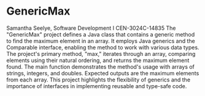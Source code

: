 # GenericMax
Samantha Seelye, Software Development I CEN-3024C-14835
The "GenericMax" project defines a Java class that contains a generic method to find the maximum element in an array. It employs Java generics and the Comparable interface, enabling the method to work with various data types. The project's primary method, "max," iterates through an array, comparing elements using their natural ordering, and returns the maximum element found. The main function demonstrates the method's usage with arrays of strings, integers, and doubles. Expected outputs are the maximum elements from each array. This project highlights the flexibility of generics and the importance of interfaces in implementing reusable and type-safe code.
